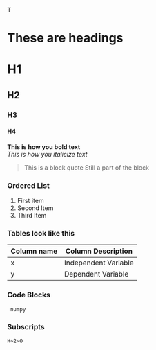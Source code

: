 T

# These are headings
# H1 
## H2
### H3
#### H4

__This is how you bold text__ </br>
*This is how you italicize text*
>This is a block quote
> Still a part of the block </br>

### Ordered List
1. First item
2. Second Item
3. Third Item

### Tables look like this
| Column name | Column Description|
|-------------|-------------------|
| x           | Independent Variable|
|y | Dependent Variable|

### Code Blocks
<code> numpy </code>

### Subscripts
	H~2~O
